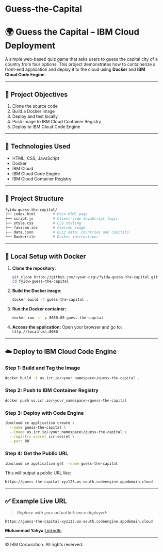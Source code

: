 # Guess-the-Capital
 
# 🌍 Guess the Capital – IBM Cloud Deployment

A simple web-based quiz game that asks users to guess the capital city of a country from four options. This project demonstrates how to containerize a front-end application and deploy it to the cloud using **Docker** and **IBM Cloud Code Engine**.

---
 
## 🚀 Project Objectives

1. Clone the source code
2. Build a Docker image
3. Deploy and test locally 
4. Push image to IBM Cloud Container Registry
5. Deploy to IBM Cloud Code Engine

---

## 🧱 Technologies Used 

* HTML, CSS, JavaScript
* Docker
* IBM Cloud
* IBM Cloud Code Engine
* IBM Cloud Container Registry

---

## 📁 Project Structure

```bash
fyidw-guess-the-capital/
├── index.html        # Main HTML page
├── script.js         # Client-side JavaScript logic
├── style.css         # CSS styling
├── favicon.ico       # Favicon image
├── data.json         # Quiz data: countries and capitals
└── Dockerfile        # Docker instructions
```

---

## 🐳 Local Setup with Docker
 
1. **Clone the repository:**

   ```bash
   git clone https://github.com/<your-org>/fyidw-guess-the-capital.git
   cd fyidw-guess-the-capital
   ```

2. **Build the Docker image:**

   ```bash
   docker build -t guess-the-capital .
   ```

3. **Run the Docker container:**

   ```bash
   docker run -d -p 8080:80 guess-the-capital
   ```

4. **Access the application:**
   Open your browser and go to:
   `http://localhost:8080`

---

## ☁️ Deploy to IBM Cloud Code Engine

### Step 1: Build and Tag the Image

```bash
docker build -t us.icr.io/<your_namespace>/guess-the-capital .
```

### Step 2: Push to IBM Container Registry

```bash
docker push us.icr.io/<your_namespace>/guess-the-capital
```

### Step 3: Deploy with Code Engine

```bash
ibmcloud ce application create \
  --name guess-the-capital \
  --image us.icr.io/<your_namespace>/guess-the-capital \
  --registry-secret icr-secret \
  --port 80
```

### Step 4: Get the Public URL

```bash
ibmcloud ce application get --name guess-the-capital
```

This will output a public URL like:

```
https://guess-the-capital-xyz123.us-south.codeengine.appdomain.cloud
```

---

## ✅ Example Live URL

> *Replace with your actual link once deployed:*

```text
https://guess-the-capital-xyz123.us-south.codeengine.appdomain.cloud
```



**Muhammad Yahya**
[LinkedIn](https://www.linkedin.com/in/1muhammadyahya/)

---

© IBM Corporation. All rights reserved.
